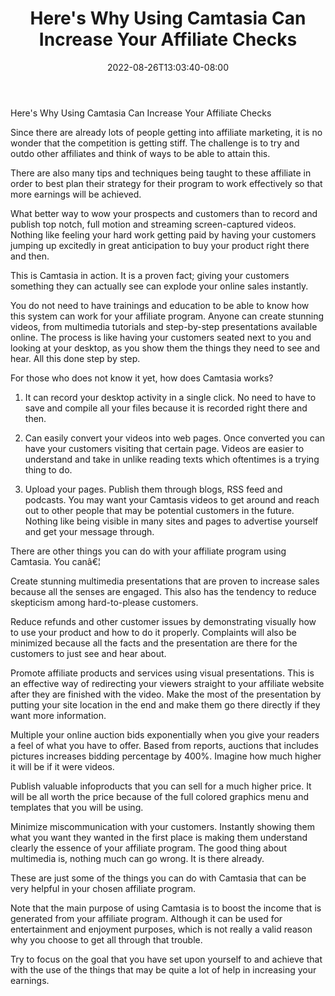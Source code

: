 ﻿---
title: "Here's Why Using Camtasia Can Increase Your Affiliate Checks"
date: 2022-08-26T13:03:40-08:00
description: "10 affiliate marketing Tips for Web Success"
featured_image: "/images/10 affiliate marketing.jpg"
tags: ["10 affiliate marketing"]
---

Here's Why Using Camtasia Can Increase Your Affiliate Checks 

Since there are already lots of people getting into affiliate marketing, it is no wonder that the competition is getting stiff. The challenge is to try and outdo other affiliates and think of ways to be able to attain this.

There are also many tips and techniques being taught to these affiliate in order to best plan their strategy for their program to work effectively so that more earnings will be achieved. 

What better way to wow your prospects and customers than to record and publish top notch, full motion and streaming screen-captured videos. Nothing like feeling your hard work getting paid by having your customers jumping up excitedly in great anticipation to buy your product right there and then. 

This is Camtasia in action. It is a proven fact; giving your customers something they can actually see can explode your online sales instantly. 

You do not need to have trainings and education to be able to know how this system can work for your affiliate program. Anyone can create stunning videos, from multimedia tutorials and step-by-step presentations available online. The process is like having your customers seated next to you and looking at your desktop, as you show them the things they need to see and hear. All this done step by step.

For those who does not know it yet, how does Camtasia works?

1. It can record your desktop activity in a single click. No need to have to save and compile all your files because it is recorded right there and then.

2. Can easily convert your videos into web pages. Once converted you can have your customers visiting that certain page. Videos are easier to understand and take in unlike reading texts which oftentimes is a trying thing to do.

3. Upload your pages. Publish them through blogs, RSS feed and podcasts. You may want your Camtasis videos to get around and reach out to other people that may be potential customers in the future. Nothing like being visible in many sites and pages to advertise yourself and get your message through.

There are other things you can do with your affiliate program using Camtasia. You canâ€¦

Create stunning multimedia presentations that are proven to increase sales because all the senses are engaged. This also has the tendency to reduce skepticism among hard-to-please customers.

Reduce refunds and other customer issues by demonstrating visually how to use your product and how to do it properly. Complaints will also be minimized because all the facts and the presentation are there for the customers to just see and hear about.

Promote affiliate products and services using visual presentations. This is an effective way of redirecting your viewers straight to your affiliate website after they are finished with the video. Make the most of the presentation by putting your site location in the end and make them go there directly if they want more information.

Multiple your online auction bids exponentially when you give your readers a feel of what you have to offer. Based from reports, auctions that includes pictures increases bidding percentage by 400%.  Imagine how much higher it will be if it were videos.

Publish valuable infoproducts that you can sell for a much higher price. It will be all worth the price because of the full colored graphics menu and templates that you will be using. 

Minimize miscommunication with your customers. Instantly showing them what you want they wanted in the first place is making them understand clearly the essence of your affiliate program. The good thing about multimedia is, nothing much can go wrong. It is there already.  

These are just some of the things you can do with Camtasia that can be very helpful in your chosen affiliate program. 

Note that the main purpose of using Camtasia is to boost the income that is generated from your affiliate program. Although it can be used for entertainment and enjoyment purposes, which is not really a valid reason why you choose to get all through that trouble. 

Try to focus on the goal that you have set upon yourself to and achieve that with the use of the things that may be quite a lot of help in increasing your earnings. 

